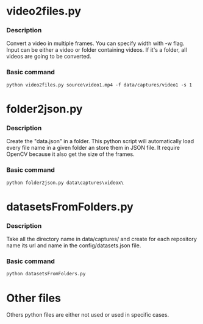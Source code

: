 # video2files.py
### Description
Convert a video in multiple frames. You can specify width with -w flag. Input can be either a video or folder containing videos. If it's a folder, all videos are going to be converted. 
### Basic command
`python video2files.py source\video1.mp4 -f data/captures/video1 -s 1` 

# folder2json.py
### Description
Create the "data.json" in a folder. This python script will automatically load every file name in a given folder an store them in JSON file. It require OpenCV because it also get the size of the frames.  
### Basic command
`python folder2json.py data\captures\videox\`  

# datasetsFromFolders.py
### Description
Take all the directory name in data/captures/ and create for each repository name
its url and name in the config/datasets.json file.  
### Basic command
`python datasetsFromFolders.py`  

# Other files
Others python files are either not used or used in specific cases. 